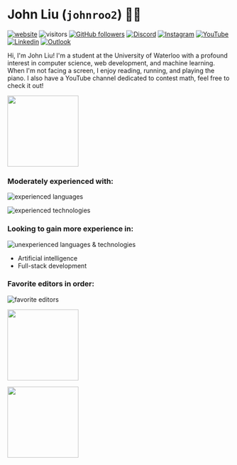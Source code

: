 # John Liu (`johnroo2`) 🦈🦫

[![website](https://img.shields.io/badge/-Personal%20Site-black?style=flat-square&logo=Vercel&logoColor=white&link=https://john-liu.vercel.app/)](https://john-liu.vercel.app/) 
![visitors](https://vbr.wocr.tk/badge?page_id=johnroo2.johnroo2&color=57bd57)  [![GitHub followers](https://img.shields.io/github/followers/johnroo2?label=Follow&style=social)](https://www.github.com/johnroo2) 
[![Discord](https://img.shields.io/badge/-John_Liu-5865F2?style=flat-square&logo=Discord&logoColor=white&link=https://discord.com/users/311661286213550091)](https://discord.com/users/311661286213550091)
[![Instagram](https://img.shields.io/badge/john__roo2-E4405F?style=flat-square&logo=Instagram&logoColor=white&link=https://www.instagram.com/john_roo2)](https://www.instagram.com/john_roo2)
[![YouTube](https://img.shields.io/badge/John%20Liu-FF0000?style=flat-square&logo=YouTube&logoColor=white&link=https://www.youtube.com/channel/UCimJMDlPOc6vDoZlAJKSyXg)](https://www.youtube.com/channel/UCimJMDlPOc6vDoZlAJKSyXg) 
[![Linkedin](https://img.shields.io/badge/-John_Liu-blue?style=flat-square&logo=Linkedin&logoColor=white&link=https://www.linkedin.com/in/john-liu-590242246/)](https://www.linkedin.com/in/john-liu-590242246/)  [![Outlook](https://img.shields.io/badge/j369liu%40uwaterloo.ca-navy?logo=microsoftoutlook
)](mailto:j369liu@uwaterloo.ca)

Hi, I'm John Liu! I'm a student at the University of Waterloo with a profound interest in computer science, web development, and machine learning. When I'm not facing a screen, I enjoy reading, running, and playing the piano. I also have a YouTube channel dedicated to contest math, feel free to check it out!

<img src="https://streak-stats.demolab.com/?user=johnroo2&theme=solarized-light" height="160"/>

### Moderately experienced with:

![experienced languages](https://skillicons.dev/icons?i=cpp,py,java,lua,html,css,js,react,next,tailwind&theme=dark)

![experienced technologies](https://skillicons.dev/icons?i=linux,raspberrypi,vim,neovim,blender,md,latex&theme=light)

### Looking to gain more experience in:

![unexperienced languages & technologies](https://skillicons.dev/icons?i=bash,git,docker,c,r,mysql,ts,nodejs,swift&theme=dark)
* Artificial intelligence
* Full-stack development

### Favorite editors in order:

![favorite editors](https://skillicons.dev/icons?i=neovim,vim,idea,eclipse&theme=light)

<img src="https://github-readme-stats.vercel.app/api?username=johnroo2&show_icons=true&count_private=true&include_all_commits=false&theme=solarized-light" height="160">

<img src="https://github-readme-stats.vercel.app/api/top-langs/?username=johnroo2&theme=solarized-light&layout=donut"
height="160">